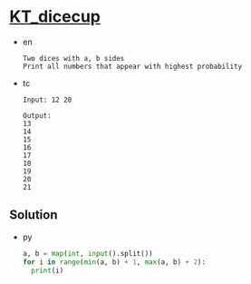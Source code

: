 # [KT_dicecup](https://open.kattis.com/problems/dicecup)

* en

  ```en
  Two dices with a, b sides
  Print all numbers that appear with highest probability
  ```

* tc

  ```tc
  Input: 12 20

  Output:
  13
  14
  15
  16
  17
  18
  19
  20
  21
  ```

## Solution

* py

  ```py
  a, b = map(int, input().split())
  for i in range(min(a, b) + 1, max(a, b) + 2):
    print(i)
  ```
